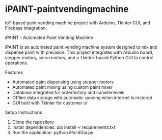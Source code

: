 # iPAINT-paintvendingmachine
IoT-based paint vending machine project with Arduino, Tkinter GUI, and Firebase integration.

iPAINT - Automated Paint Vending Machine

iPAINT is an automated paint vending machine system designed to mix and
dispense paint with precision. This project integrates with Arduino board, stepper motors, servo motors, 
and a Tkinter-based Python GUI to control operations.

Features

-   Automated paint dispensing using stepper motors
-   Automated paint mixing using custom paint mixer
-   Database integrated for orderhistory and canisterlevels
-   Offline data storage with automatic syncing when internet is restored
-   GUI built with Tkinter for customer ui

Setup Instructions

1.  Clone the repository
2.  Install dependencies: pip install -r requirements.txt
3.  Run the application: python iPaintGui.py